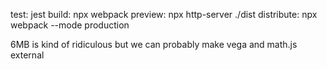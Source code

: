 test: jest
build: npx webpack
preview: npx http-server ./dist
distribute: npx webpack --mode production

6MB is kind of ridiculous but we can probably make vega and math.js external
